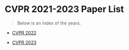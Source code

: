 # CVPR 2021-2023 Paper List

> Below is an index of the years.

- [CVPR 2022](2022/README.md)

- [CVPR 2023](2023/README.md)

